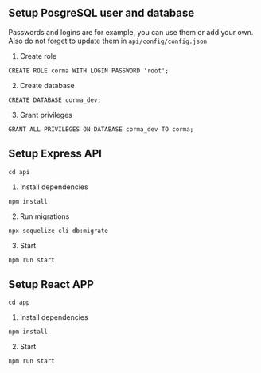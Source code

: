 ## Setup PosgreSQL user and database

Passwords and logins are for example, you can use them or add your own. Also do not forget to update them in `api/config/config.json`

1. Create role

`CREATE ROLE corma WITH LOGIN PASSWORD 'root';`

2. Create database

`CREATE DATABASE corma_dev;`

3. Grant privileges

`GRANT ALL PRIVILEGES ON DATABASE corma_dev TO corma;`

## Setup Express API

`cd api`

1. Install dependencies

`npm install`

2. Run migrations

`npx sequelize-cli db:migrate`

3. Start

`npm run start`

## Setup React APP

`cd app`

1. Install dependencies

`npm install`

2. Start

`npm run start`
